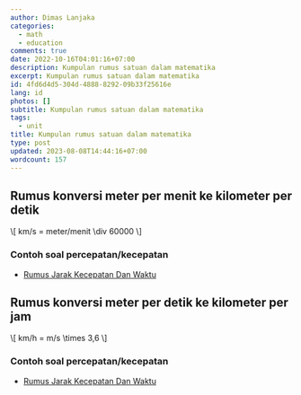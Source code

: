 ```yaml
---
author: Dimas Lanjaka
categories:
  - math
  - education
comments: true
date: 2022-10-16T04:01:16+07:00
description: Kumpulan rumus satuan dalam matematika
excerpt: Kumpulan rumus satuan dalam matematika
id: 4fd6d4d5-304d-4888-8292-09b33f25616e
lang: id
photos: []
subtitle: Kumpulan rumus satuan dalam matematika
tags:
  - unit
title: Kumpulan rumus satuan dalam matematika
type: post
updated: 2023-08-08T14:44:16+07:00
wordcount: 157
---
```


## Rumus konversi meter per menit ke kilometer per detik

<p>\[ km/s = meter/menit \div 60000 \]</p>

### Contoh soal percepatan/kecepatan
- [Rumus Jarak Kecepatan Dan Waktu](/kunci-jawaban/rumus-jarak-kecepatan-waktu.html)

## Rumus konversi meter per detik ke kilometer per jam

<p>\[ km/h = m/s \times 3,6 \]</p>

### Contoh soal percepatan/kecepatan
- [Rumus Jarak Kecepatan Dan Waktu](/kunci-jawaban/rumus-jarak-kecepatan-waktu.html)

<script src="https://raw.githack.com/dimaslanjaka/Web-Manajemen/master/mathjax/loader.js"></script>

